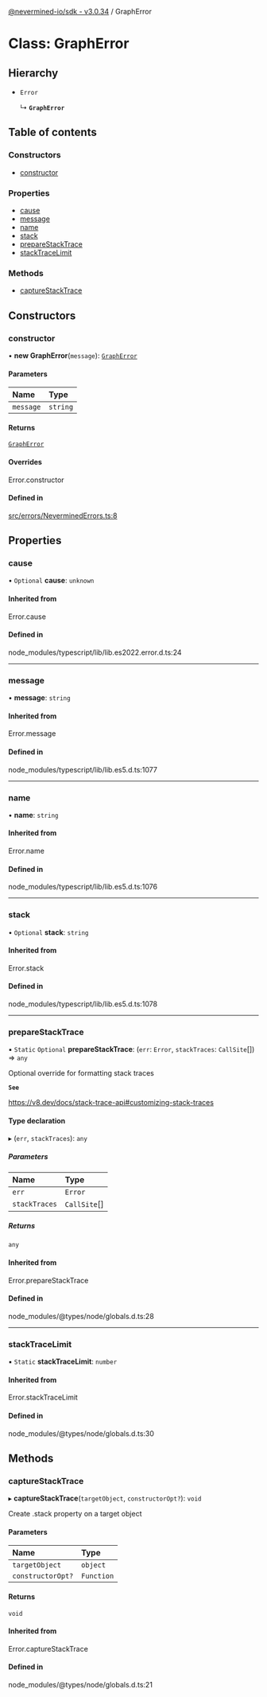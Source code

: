 [@nevermined-io/sdk - v3.0.34](../code-reference.md) / GraphError

# Class: GraphError

## Hierarchy

- `Error`

  ↳ **`GraphError`**

## Table of contents

### Constructors

- [constructor](GraphError.md#constructor)

### Properties

- [cause](GraphError.md#cause)
- [message](GraphError.md#message)
- [name](GraphError.md#name)
- [stack](GraphError.md#stack)
- [prepareStackTrace](GraphError.md#preparestacktrace)
- [stackTraceLimit](GraphError.md#stacktracelimit)

### Methods

- [captureStackTrace](GraphError.md#capturestacktrace)

## Constructors

### constructor

• **new GraphError**(`message`): [`GraphError`](GraphError.md)

#### Parameters

| Name      | Type     |
| :-------- | :------- |
| `message` | `string` |

#### Returns

[`GraphError`](GraphError.md)

#### Overrides

Error.constructor

#### Defined in

[src/errors/NeverminedErrors.ts:8](https://github.com/nevermined-io/sdk-js/blob/839427fa63429fae29c0c8e30540bd2ad8e19f29/src/errors/NeverminedErrors.ts#L8)

## Properties

### cause

• `Optional` **cause**: `unknown`

#### Inherited from

Error.cause

#### Defined in

node_modules/typescript/lib/lib.es2022.error.d.ts:24

---

### message

• **message**: `string`

#### Inherited from

Error.message

#### Defined in

node_modules/typescript/lib/lib.es5.d.ts:1077

---

### name

• **name**: `string`

#### Inherited from

Error.name

#### Defined in

node_modules/typescript/lib/lib.es5.d.ts:1076

---

### stack

• `Optional` **stack**: `string`

#### Inherited from

Error.stack

#### Defined in

node_modules/typescript/lib/lib.es5.d.ts:1078

---

### prepareStackTrace

▪ `Static` `Optional` **prepareStackTrace**: (`err`: `Error`, `stackTraces`: `CallSite`[]) => `any`

Optional override for formatting stack traces

**`See`**

https://v8.dev/docs/stack-trace-api#customizing-stack-traces

#### Type declaration

▸ (`err`, `stackTraces`): `any`

##### Parameters

| Name          | Type         |
| :------------ | :----------- |
| `err`         | `Error`      |
| `stackTraces` | `CallSite`[] |

##### Returns

`any`

#### Inherited from

Error.prepareStackTrace

#### Defined in

node_modules/@types/node/globals.d.ts:28

---

### stackTraceLimit

▪ `Static` **stackTraceLimit**: `number`

#### Inherited from

Error.stackTraceLimit

#### Defined in

node_modules/@types/node/globals.d.ts:30

## Methods

### captureStackTrace

▸ **captureStackTrace**(`targetObject`, `constructorOpt?`): `void`

Create .stack property on a target object

#### Parameters

| Name              | Type       |
| :---------------- | :--------- |
| `targetObject`    | `object`   |
| `constructorOpt?` | `Function` |

#### Returns

`void`

#### Inherited from

Error.captureStackTrace

#### Defined in

node_modules/@types/node/globals.d.ts:21

